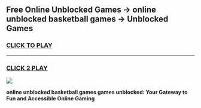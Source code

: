 
## Free Online Unblocked Games → online unblocked basketball games → Unblocked Games
<h3>
<a href="https://premium.freeplayer.one?title=online_unblocked_basketball_games&ref=21F">CLICK TO PLAY</a></h3>
<hr>

<h3>
<a href="https://premium.freeplayer.one?title=online_unblocked_basketball_games&ref=21F">CLICK 2 PLAY</a>
  
</h3>

<a href="https://premium.freeplayer.one?title=online_unblocked_basketball_games&ref=21F/"><img src="https://clearcache.store/games.png"></a>


**online unblocked basketball games games unblocked: Your Gateway to Fun and Accessible Online Gaming**
